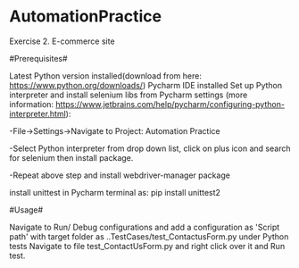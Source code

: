 # AutomationPractice
Exercise 2. E-commerce site

#Prerequisites#

Latest Python version installed(download from here: https://www.python.org/downloads/)
Pycharm IDE installed
Set up Python interpreter and install selenium libs from Pycharm settings (more information: https://www.jetbrains.com/help/pycharm/configuring-python-interpreter.html):

 -File->Settings->Navigate to Project: Automation Practice
 
 -Select Python interpreter from drop down list, click on plus icon and search for selenium then install package.
 
 -Repeat above step and install webdriver-manager package
 
install unittest in Pycharm terminal as: pip install unittest2

#Usage#

Navigate to Run/ Debug configurations and add a configuration as 'Script path' with target folder as ..TestCases/test_ContactusForm.py under Python tests
Navigate to file test_ContactUsForm.py and right click over it and Run test.

 
 




